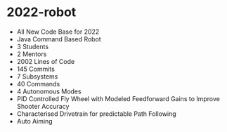 # 2022-robot

- All New Code Base for 2022
- Java Command Based Robot
- 3 Students
- 2 Mentors
- 2002 Lines of Code
- 145 Commits
- 7 Subsystems
- 40 Commands
- 4 Autonomous Modes
- PID Controlled Fly Wheel with Modeled Feedforward Gains to Improve Shooter Accuracy
- Characterised Drivetrain for predictable Path Following
- Auto Aiming

